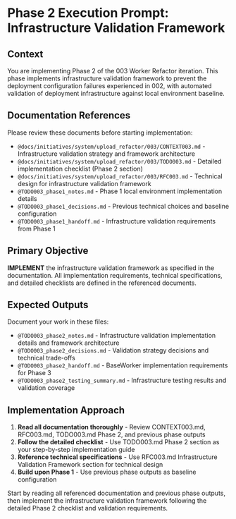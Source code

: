 # Phase 2 Execution Prompt: Infrastructure Validation Framework

## Context
You are implementing Phase 2 of the 003 Worker Refactor iteration. This phase implements infrastructure validation framework to prevent the deployment configuration failures experienced in 002, with automated validation of deployment infrastructure against local environment baseline.

## Documentation References
Please review these documents before starting implementation:
- `@docs/initiatives/system/upload_refactor/003/CONTEXT003.md` - Infrastructure validation strategy and framework architecture
- `@docs/initiatives/system/upload_refactor/003/TODO003.md` - Detailed implementation checklist (Phase 2 section)
- `@docs/initiatives/system/upload_refactor/003/RFC003.md` - Technical design for infrastructure validation framework
- `@TODO003_phase1_notes.md` - Phase 1 local environment implementation details
- `@TODO003_phase1_decisions.md` - Previous technical choices and baseline configuration
- `@TODO003_phase1_handoff.md` - Infrastructure validation requirements from Phase 1

## Primary Objective
**IMPLEMENT** the infrastructure validation framework as specified in the documentation. All implementation requirements, technical specifications, and detailed checklists are defined in the referenced documents.

## Expected Outputs
Document your work in these files:
- `@TODO003_phase2_notes.md` - Infrastructure validation implementation details and framework architecture
- `@TODO003_phase2_decisions.md` - Validation strategy decisions and technical trade-offs
- `@TODO003_phase2_handoff.md` - BaseWorker implementation requirements for Phase 3
- `@TODO003_phase2_testing_summary.md` - Infrastructure testing results and validation coverage

## Implementation Approach
1. **Read all documentation thoroughly** - Review CONTEXT003.md, RFC003.md, TODO003.md Phase 2, and previous phase outputs
2. **Follow the detailed checklist** - Use TODO003.md Phase 2 section as your step-by-step implementation guide
3. **Reference technical specifications** - Use RFC003.md Infrastructure Validation Framework section for technical design
4. **Build upon Phase 1** - Use previous phase outputs as baseline configuration

Start by reading all referenced documentation and previous phase outputs, then implement the infrastructure validation framework following the detailed Phase 2 checklist and validation requirements.